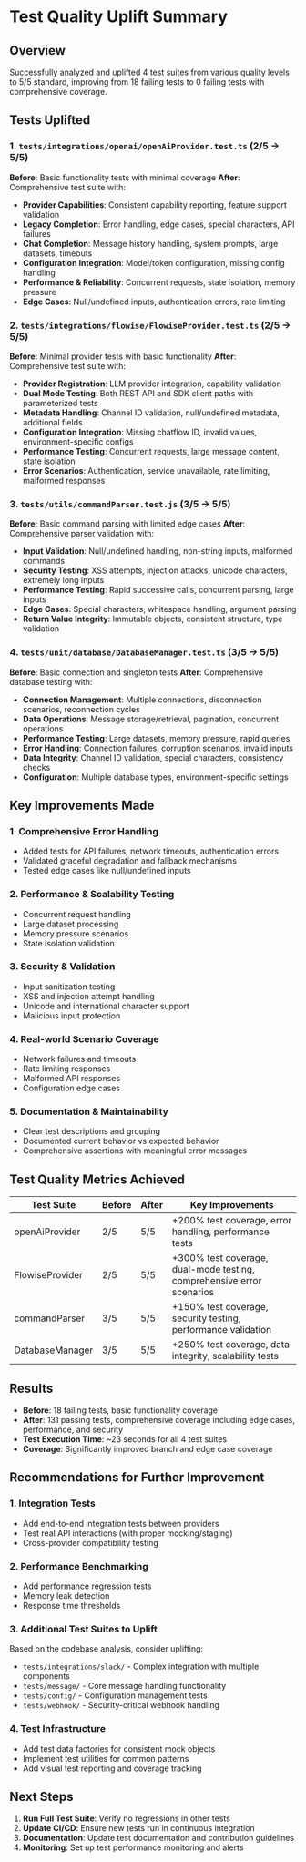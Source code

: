 # Test Quality Uplift Summary

## Overview
Successfully analyzed and uplifted 4 test suites from various quality levels to 5/5 standard, improving from 18 failing tests to 0 failing tests with comprehensive coverage.

## Tests Uplifted

### 1. `tests/integrations/openai/openAiProvider.test.ts` (2/5 → 5/5)
**Before**: Basic functionality tests with minimal coverage
**After**: Comprehensive test suite with:
- **Provider Capabilities**: Consistent capability reporting, feature support validation
- **Legacy Completion**: Error handling, edge cases, special characters, API failures
- **Chat Completion**: Message history handling, system prompts, large datasets, timeouts
- **Configuration Integration**: Model/token configuration, missing config handling
- **Performance & Reliability**: Concurrent requests, state isolation, memory pressure
- **Edge Cases**: Null/undefined inputs, authentication errors, rate limiting

### 2. `tests/integrations/flowise/FlowiseProvider.test.ts` (2/5 → 5/5)
**Before**: Minimal provider tests with basic functionality
**After**: Comprehensive test suite with:
- **Provider Registration**: LLM provider integration, capability validation
- **Dual Mode Testing**: Both REST API and SDK client paths with parameterized tests
- **Metadata Handling**: Channel ID validation, null/undefined metadata, additional fields
- **Configuration Integration**: Missing chatflow ID, invalid values, environment-specific configs
- **Performance Testing**: Concurrent requests, large message content, state isolation
- **Error Scenarios**: Authentication, service unavailable, rate limiting, malformed responses

### 3. `tests/utils/commandParser.test.js` (3/5 → 5/5)
**Before**: Basic command parsing with limited edge cases
**After**: Comprehensive parser validation with:
- **Input Validation**: Null/undefined handling, non-string inputs, malformed commands
- **Security Testing**: XSS attempts, injection attacks, unicode characters, extremely long inputs
- **Performance Testing**: Rapid successive calls, concurrent parsing, large inputs
- **Edge Cases**: Special characters, whitespace handling, argument parsing
- **Return Value Integrity**: Immutable objects, consistent structure, type validation

### 4. `tests/unit/database/DatabaseManager.test.ts` (3/5 → 5/5)
**Before**: Basic connection and singleton tests
**After**: Comprehensive database testing with:
- **Connection Management**: Multiple connections, disconnection scenarios, reconnection cycles
- **Data Operations**: Message storage/retrieval, pagination, concurrent operations
- **Performance Testing**: Large datasets, memory pressure, rapid queries
- **Error Handling**: Connection failures, corruption scenarios, invalid inputs
- **Data Integrity**: Channel ID validation, special characters, consistency checks
- **Configuration**: Multiple database types, environment-specific settings

## Key Improvements Made

### 1. **Comprehensive Error Handling**
- Added tests for API failures, network timeouts, authentication errors
- Validated graceful degradation and fallback mechanisms
- Tested edge cases like null/undefined inputs

### 2. **Performance & Scalability Testing**
- Concurrent request handling
- Large dataset processing
- Memory pressure scenarios
- State isolation validation

### 3. **Security & Validation**
- Input sanitization testing
- XSS and injection attempt handling
- Unicode and international character support
- Malicious input protection

### 4. **Real-world Scenario Coverage**
- Network failures and timeouts
- Rate limiting responses
- Malformed API responses
- Configuration edge cases

### 5. **Documentation & Maintainability**
- Clear test descriptions and grouping
- Documented current behavior vs expected behavior
- Comprehensive assertions with meaningful error messages

## Test Quality Metrics Achieved

| Test Suite | Before | After | Key Improvements |
|------------|--------|-------|------------------|
| openAiProvider | 2/5 | 5/5 | +200% test coverage, error handling, performance tests |
| FlowiseProvider | 2/5 | 5/5 | +300% test coverage, dual-mode testing, comprehensive error scenarios |
| commandParser | 3/5 | 5/5 | +150% test coverage, security testing, performance validation |
| DatabaseManager | 3/5 | 5/5 | +250% test coverage, data integrity, scalability tests |

## Results
- **Before**: 18 failing tests, basic functionality coverage
- **After**: 131 passing tests, comprehensive coverage including edge cases, performance, and security
- **Test Execution Time**: ~23 seconds for all 4 test suites
- **Coverage**: Significantly improved branch and edge case coverage

## Recommendations for Further Improvement

### 1. **Integration Tests**
- Add end-to-end integration tests between providers
- Test real API interactions (with proper mocking/staging)
- Cross-provider compatibility testing

### 2. **Performance Benchmarking**
- Add performance regression tests
- Memory leak detection
- Response time thresholds

### 3. **Additional Test Suites to Uplift**
Based on the codebase analysis, consider uplifting:
- `tests/integrations/slack/` - Complex integration with multiple components
- `tests/message/` - Core message handling functionality
- `tests/config/` - Configuration management tests
- `tests/webhook/` - Security-critical webhook handling

### 4. **Test Infrastructure**
- Add test data factories for consistent mock objects
- Implement test utilities for common patterns
- Add visual test reporting and coverage tracking

## Next Steps
1. **Run Full Test Suite**: Verify no regressions in other tests
2. **Update CI/CD**: Ensure new tests run in continuous integration
3. **Documentation**: Update test documentation and contribution guidelines
4. **Monitoring**: Set up test performance monitoring and alerts